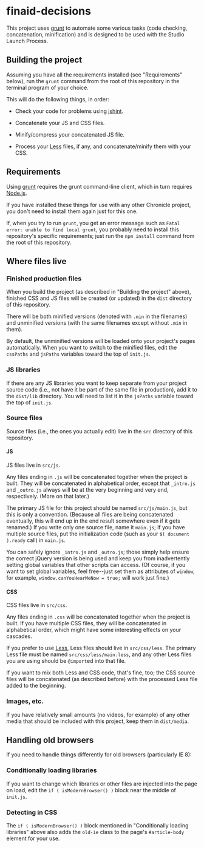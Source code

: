 # finaid-decisions #



This project uses [grunt](http://gruntjs.com/) to automate some various tasks
(code checking, concatenation, minification) and is designed to be used with
the Studio Launch Process.

## Building the project ##

Assuming you have all the requirements installed (see "Requirements" below),
run the `grunt` command from the root of this repository in the terminal
program of your choice.

This will do the following things, in order:

* Check your code for problems using [jshint](http://www.jshint.com/).

* Concatenate your JS and CSS files.

* Minify/compress your concatenated JS file.

* Process your [Less](http://lesscss.org/) files, if any, and
  concatenate/minify them with your CSS.

## Requirements ##

Using [grunt](http://gruntjs.com/) requires the grunt command-line client,
which in turn requires [Node.js](http://nodejs.org/).

If you have installed these things for use with any other Chronicle project,
you don't need to install them again just for this one.

If, when you try to run `grunt`, you get an error message such as
`Fatal error: unable to find local grunt`, you probably need to install this
repository's specific requirements; just run the `npm install` command from the
root of this repository.

## Where files live ##

### Finished production files ###

When you build the project (as described in "Building the project" above),
finished CSS and JS files will be created (or updated) in the `dist` directory
of this repository.

There will be both minified versions (denoted with `.min` in the filenames) and
unminified versions (with the same filenames except without `.min` in them).

By default, the unminified versions will be loaded onto your project's pages
automatically. When you want to switch to the minified files, edit the
`cssPaths` and `jsPaths` variables toward the top of `init.js`.

### JS libraries ###

If there are any JS libraries you want to keep separate from your project
source code (i.e., not have it be part of the same file in production), add it
to the `dist/lib` directory. You will need to list it in the `jsPaths` variable
toward the top of `init.js`.

### Source files ###

Source files (i.e., the ones you actually edit) live in the `src` directory of
this repository.

#### JS ####

JS files live in `src/js`.

Any files ending in `.js` will be concatenated together when the project is
built. They will be concatenated in alphabetical order, except that `_intro.js`
and `_outro.js` always will be at the very beginning and very end,
respectively. (More on that later.)

The primary JS file for this project should be named `src/js/main.js`, but this
is only a convention. (Because all files are being concatenated eventually,
this will end up in the end result somewhere even if it gets renamed.) If you
write only one source file, name it `main.js`; if you have multiple source
files, put the initialization code (such as your `$( document ).ready` call) in
`main.js`.

You can safely ignore `_intro.js` and `_outro.js`; those simply help ensure the
correct jQuery version is being used and keep you from inadvertently setting
global variables that other scripts can access. (Of course, if you want to set
global variables, feel free--just set them as attributes of `window`; for
example, `window.canYouHearMeNow = true;` will work just fine.)

#### CSS ####

CSS files live in `src/css`.

Any files ending in `.css` will be concatenated together when the project is
built. If you have multiple CSS files, they will be concatenated in
alphabetical order, which might have some interesting effects on your cascades.

If you prefer to use [Less](http://lesscss.org/), Less files should live in
`src/css/less`. The primary Less file must be named `src/css/less/main.less`,
and any other Less files you are using should be `@import`ed into that file.

If you want to mix both Less and CSS code, that's fine, too; the CSS source
files will be concatenated (as described before) with the processed Less file
added to the beginning.

### Images, etc. ###

If you have relatively small amounts (no videos, for example) of any other
media that should be included with this project, keep them in `dist/media`.

## Handling old browsers ##

If you need to handle things differently for old browsers (particularly IE 8):

### Conditionally loading libraries ###

If you want to change which libraries or other files are injected into the page
on load, edit the `if ( isModernBrowser() )` block near the middle of
`init.js`.

### Detecting in CSS ###

The `if ( isModernBrowser() )` block mentioned in "Conditionally loading
libraries" above also adds the `old-ie` class to the page's `#article-body`
element for your use.


